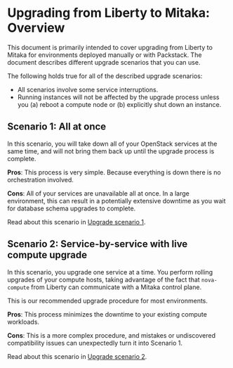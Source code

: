 # Upgrading from Liberty to Mitaka: Overview

This document is primarily intended to cover upgrading from Liberty to
Mitaka for environments deployed manually or with Packstack. The document
describes different upgrade scenarios that you can use.

The following holds true for all of the described upgrade scenarios:

* All scenarios involve some service interruptions.
* Running instances will not be affected by the upgrade process unless
  you (a) reboot a compute node or (b) explicitly shut down an
  instance.

## Scenario 1: All at once

In this scenario, you will take down all of your OpenStack
services at the same time, and will not bring them back up until the
upgrade process is complete.

**Pros**: This process is very simple. Because everything is down
there is no orchestration involved.

**Cons**: All of your services are unavailable all at once. In a large
environment, this can result in a potentially extensive downtime as
you wait for database schema upgrades to complete.

Read about this scenario in [Upgrade scenario 1](upgrading-rdo-1).

## Scenario 2: Service-by-service with live compute upgrade

In this scenario, you upgrade one service at a time. You perform
rolling upgrades of your compute hosts, taking advantage of the fact
that `nova-compute` from Liberty can communicate with a Mitaka control
plane.

This is our recommended upgrade procedure for most environments.

**Pros**: This process minimizes the downtime to your existing
compute workloads.

**Cons**: This is a more complex procedure, and mistakes or
undiscovered compatibility issues can unexpectedly turn it into
Scenario 1.

Read about this scenario in [Upgrade scenario 2](upgrading-rdo-2).

